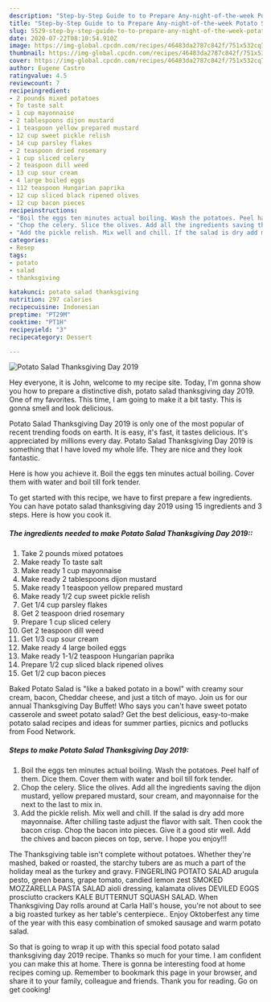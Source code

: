 ```yaml
---
description: "Step-by-Step Guide to to Prepare Any-night-of-the-week Potato Salad Thanksgiving Day 2019"
title: "Step-by-Step Guide to to Prepare Any-night-of-the-week Potato Salad Thanksgiving Day 2019"
slug: 5529-step-by-step-guide-to-to-prepare-any-night-of-the-week-potato-salad-thanksgiving-day-2019
date: 2020-07-22T08:10:54.910Z
image: https://img-global.cpcdn.com/recipes/46483da2787c842f/751x532cq70/potato-salad-thanksgiving-day-2019-recipe-main-photo.jpg
thumbnail: https://img-global.cpcdn.com/recipes/46483da2787c842f/751x532cq70/potato-salad-thanksgiving-day-2019-recipe-main-photo.jpg
cover: https://img-global.cpcdn.com/recipes/46483da2787c842f/751x532cq70/potato-salad-thanksgiving-day-2019-recipe-main-photo.jpg
author: Eugene Castro
ratingvalue: 4.5
reviewcount: 7
recipeingredient:
- 2 pounds mixed potatoes
- To taste salt
- 1 cup mayonnaise
- 2 tablespoons dijon mustard
- 1 teaspoon yellow prepared mustard
- 12 cup sweet pickle relish
- 14 cup parsley flakes
- 2 teaspoon dried rosemary
- 1 cup sliced celery
- 2 teaspoon dill weed
- 13 cup sour cream
- 4 large boiled eggs
- 112 teaspoon Hungarian paprika
- 12 cup sliced black ripened olives
- 12 cup bacon pieces
recipeinstructions:
- "Boil the eggs ten minutes actual boiling. Wash the potatoes. Peel half of them. Dice them. Cover them with water and boil till fork tender."
- "Chop the celery. Slice the olives. Add all the ingredients saving the dijon mustard, yellow prepared mustard, sour cream, and mayonnaise for the next to the last to mix in."
- "Add the pickle relish. Mix well and chill. If the salad is dry add more mayonnaise. After chilling taste adjust the flavor with salt. Then cook the bacon crisp. Chop the bacon into pieces. Give it a good stir well. Add the chives and bacon pieces on top, serve. I hope you enjoy!!!"
categories:
- Resep
tags:
- potato
- salad
- thanksgiving

katakunci: potato salad thanksgiving
nutrition: 297 calories
recipecuisine: Indonesian
preptime: "PT29M"
cooktime: "PT1H"
recipeyield: "3"
recipecategory: Dessert

---
```



![Potato Salad Thanksgiving Day 2019](https://img-global.cpcdn.com/recipes/46483da2787c842f/751x532cq70/potato-salad-thanksgiving-day-2019-recipe-main-photo.jpg)

Hey everyone, it is John, welcome to my recipe site. Today, I'm gonna show you how to prepare a distinctive dish, potato salad thanksgiving day 2019. One of my favorites. This time, I am going to make it a bit tasty. This is gonna smell and look delicious.

Potato Salad Thanksgiving Day 2019 is only one of the most popular of recent trending foods on earth. It is easy, it's fast, it tastes delicious. It's appreciated by millions every day. Potato Salad Thanksgiving Day 2019 is something that I have loved my whole life. They are nice and they look fantastic.

Here is how you achieve it. Boil the eggs ten minutes actual boiling. Cover them with water and boil till fork tender.


To get started with this recipe, we have to first prepare a few ingredients. You can have potato salad thanksgiving day 2019 using 15 ingredients and 3 steps. Here is how you cook it.

##### The ingredients needed to make Potato Salad Thanksgiving Day 2019::

1. Take 2 pounds mixed potatoes
1. Make ready To taste salt
1. Make ready 1 cup mayonnaise
1. Make ready 2 tablespoons dijon mustard
1. Make ready 1 teaspoon yellow prepared mustard
1. Make ready 1/2 cup sweet pickle relish
1. Get 1/4 cup parsley flakes
1. Get 2 teaspoon dried rosemary
1. Prepare 1 cup sliced celery
1. Get 2 teaspoon dill weed
1. Get 1/3 cup sour cream
1. Make ready 4 large boiled eggs
1. Make ready 1-1/2 teaspoon Hungarian paprika
1. Prepare 1/2 cup sliced black ripened olives
1. Get 1/2 cup bacon pieces


Baked Potato Salad is &#34;like a baked potato in a bowl&#34; with creamy sour cream, bacon, Cheddar cheese, and just a titch of mayo. Join us for our annual Thanksgiving Day Buffet! Who says you can&#39;t have sweet potato casserole and sweet potato salad? Get the best delicious, easy-to-make potato salad recipes and ideas for summer parties, picnics and potlucks from Food Network. 

##### Steps to make Potato Salad Thanksgiving Day 2019:

1. Boil the eggs ten minutes actual boiling. Wash the potatoes. Peel half of them. Dice them. Cover them with water and boil till fork tender.
1. Chop the celery. Slice the olives. Add all the ingredients saving the dijon mustard, yellow prepared mustard, sour cream, and mayonnaise for the next to the last to mix in.
1. Add the pickle relish. Mix well and chill. If the salad is dry add more mayonnaise. After chilling taste adjust the flavor with salt. Then cook the bacon crisp. Chop the bacon into pieces. Give it a good stir well. Add the chives and bacon pieces on top, serve. I hope you enjoy!!!


The Thanksgiving table isn&#39;t complete without potatoes. Whether they&#39;re mashed, baked or roasted, the starchy tubers are as much a part of the holiday meal as the turkey and gravy. FINGERLING POTATO SALAD arugula pesto, green beans, grape tomato, candied lemon zest SMOKED MOZZARELLA PASTA SALAD aioli dressing, kalamata olives DEVILED EGGS prosciutto crackers KALE BUTTERNUT SQUASH SALAD. When Thanksgiving Day rolls around at Carla Hall&#39;s house, you&#39;re not about to see a big roasted turkey as her table&#39;s centerpiece.. Enjoy Oktoberfest any time of the year with this easy combination of smoked sausage and warm potato salad. 

So that is going to wrap it up with this special food potato salad thanksgiving day 2019 recipe. Thanks so much for your time. I am confident you can make this at home. There is gonna be interesting food at home recipes coming up. Remember to bookmark this page in your browser, and share it to your family, colleague and friends. Thank you for reading. Go on get cooking!

